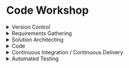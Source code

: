 # Code Workshop
<!-- * [Version Control](https://github.com/pdzaffina/code_workshop/blob/main/README.md#version-control)
* [Requirements Gathering](https://github.com/pdzaffina/code_workshop/blob/main/README.md#requirements-gathering)
* [Solution Architecting](https://github.com/pdzaffina/code_workshop/blob/main/README.md#solution-architecting)
* [Code](https://github.com/pdzaffina/code_workshop/blob/main/README.md#code)
* [Continuous Integration / Continuous Delivery](https://github.com/pdzaffina/code_workshop/blob/main/README.md#continuous-integration--continuous-delivery)
* [Automated Testing](https://github.com/pdzaffina/code_workshop/blob/main/README.md#automated-testing) -->

<details>
   <summary>Version Control</summary>

   ### Session 1
   * Brief Overview
   * Sign up for Github
   * Tour of Github
      * Repos
         * ddd.github.io
      * Organizations
         * Public vs. Private
         * [ES](https://github.com/cno-enterprise-services) 
         * [SS Eng](https://github.com/SharedServicesEngineers)
      
   ### Actions
   1. Sign up for [Github](https://github.com/) account

   ## Version Control

   ### Purpose
   Version control, also known as source control or revision control, serves a crucial role in software development. Its primary purpose is to manage changes to a project's source code over time. Here's a step-by-step explanation of its purpose:

   1. **History Tracking:**
      - Source control allows developers to track the entire history of changes made to the codebase. Each change, or "commit," is documented along with information about who made the change, when it was made, and why.

   2. **Collaboration:**
      - In collaborative software development, multiple developers often work on the same codebase. Source control enables seamless collaboration by allowing different developers to work on different branches or features concurrently. It helps prevent conflicts and provides mechanisms to merge changes.

   3. **Code Backup:**
      - Source control acts as a reliable backup system for code. If an error occurs or an undesired change is made, developers can revert to a previous version, ensuring that the project is not irreversibly damaged.

   4. **Parallel Development:**
      - Teams can work on different features or bug fixes simultaneously without interfering with each other's work. Source control provides the ability to create branches, allowing developers to isolate changes until they are ready to be integrated into the main codebase.

   5. **Code Review:**
      - Many source control systems facilitate code review processes. Developers can submit their changes for review before integration, ensuring that code quality and best practices are maintained.

   6. **Traceability:**
      - Source control enhances traceability by associating each change with specific issues or tasks. This helps in understanding why certain modifications were made and their impact on the overall project.

   7. **Continuous Integration/Continuous Deployment (CI/CD):**
      - Source control is often integrated with CI/CD pipelines. This allows for automated testing and deployment, ensuring that changes are validated and deployed to production efficiently.

   8. **Rollback Mechanism:**
      - If a release introduces unforeseen issues or bugs, source control enables a quick and controlled rollback to a stable version, minimizing downtime and potential disruptions.


</details>

<details>
   <summary>Requirements Gathering</summary>

### Session 2
* Solving the right problem.
* Asking the right questions.
* Anatomy of a User Story.

### Actions
1. Brainstorm a list of things you will need for your project.
2. Create User Stories for the first 3 or 4 to get a feel for the process.

## Requirements gathering
### Purpose
Focusing on requirements helps us to plan out the work and ensure the solution meets our users' needs.

### Types of Requirements

Functional and non-functional requirements are two different types of requirements in software development, each serving a distinct purpose. Here's an overview of the key differences between them:

1. **Functional Requirements:**
   - **Purpose:** Functional requirements describe the specific features and functionalities that a system must provide to meet the needs of its users.
   - **Nature:** These requirements define what the system is supposed to do, the actions it should perform, and the services it should offer.
   - **Examples:** "The system should allow users to log in," "Users should be able to submit a form," or "The application must generate monthly reports."

2. **Non-functional Requirements:**
   - **Purpose:** Non-functional requirements specify the criteria that characterize the operation of the system, focusing on aspects such as performance, reliability, usability, and security.
   - **Nature:** These requirements define how the system should behave in terms of qualities and constraints rather than specific features.
   - **Examples:** "The system should respond to user queries within two seconds," "The application must be available 99.9% of the time," or "The user interface should be intuitive and easy to navigate."

3. **Focus on What vs. How:**
   - **Functional Requirements:** Focus on the "what" – what the system should do in terms of specific features and functionalities.
   - **Non-functional Requirements:** Focus on the "how" – how the system should perform and behave in terms of qualities and constraints.

4. **Measurability:**
   - **Functional Requirements:** Typically, measurable in terms of specific actions or behaviors that can be tested.
   - **Non-functional Requirements:** Often measurable but may involve qualities that are more challenging to quantify precisely.

5. **Categories of Non-functional Requirements:**
   
   Often refered to as the "ilities". "Ilities" is a colloquial term used in software engineering to refer to a set of non-functional requirements or qualities that a system should possess. These qualities, often ending in "-ility," describe various attributes that are essential for the overall performance, usability, and success of a software application. Here are some common "ilities" in software development:

   * **Reliability:**
     - The ability of a system to consistently perform as expected under specific conditions, without failures or errors.

   * **Availability:**
     - The extent to which a system is operational and accessible to users when needed, often expressed as a percentage of uptime.

   * **Scalability:**
     - The capability of a system to handle increased load, either in terms of users, transactions, or data volume, without compromising performance.

   * **Maintainability:**
     - The ease with which a system can be maintained, updated, and modified over time to adapt to changing requirements or fix issues.

   * **Flexibility:**
     - The ability of a system to adapt to changes in the environment or user requirements with minimal effort.

   * **Usability:**
     - The degree to which a system is user-friendly, intuitive, and easy to use, enhancing the overall user experience.

   * **Interoperability:**
     - The capability of a system to interact and work seamlessly with other systems, software, or components.

   * **Portability:**
    - The ease with which a system can be transferred or adapted to different environments, platforms, or devices.

   * **Security:**
    - The protection of a system from unauthorized access, data breaches, and other potential security threats.

   * **Performance:**
     - The efficiency and responsiveness of a system in terms of speed, throughput, and resource utilization.

   * **Reliability:**
     - The capability of a system to recover from failures and continue operating without losing data or functionality.

   * **Testability:**
     - The ease with which a system can be tested to ensure that it meets its specified requirements and functions correctly.

   * **Compliance:**
     - The adherence of a system to relevant standards, regulations, and legal requirements.

   * **Resilience:**
     - The ability of a system to recover quickly from failures or disruptions, ensuring minimal impact on overall operations.

   * **Sustainability:**
     - The consideration of environmental impact and resource usage in the design and operation of a system.

     These "ilities" collectively contribute to the overall quality, reliability, and success of a software system, and they are crucial considerations throughout the software development life cycle. Each "ility" addresses a specific aspect of system behavior or performance, emphasizing the importance of a holistic approach to software engineering.

6. **Change Frequency:**
   - **Functional Requirements:** Tend to change more frequently, reflecting evolving user needs and features.
   - **Non-functional Requirements:** Change less frequently and often provide a stable framework for system behavior.

Functional requirements define what the system should do in terms of features and functionalities, while non-functional requirements specify how the system should perform in terms of qualities and constraints. Both types of requirements are crucial for creating a comprehensive and successful software system.

Managing requirements in an agile software development project using GitHub involves leveraging its features for collaboration, issue tracking, and documentation. Here are step-by-step instructions:

1. **Create a Repository:**
   - Start by creating a new GitHub repository dedicated to your agile project. This will serve as the central repository for all your project-related information.

2. **Establish Project Structure:**
   - Organize your repository with a clear structure. You might create folders for documentation, user stories, acceptance criteria, and any other relevant information. This ensures a systematic arrangement of project artifacts.

3. **Issues for User Stories:**
   - Use GitHub Issues to represent user stories. Each user story becomes an issue. Include a clear title, description, and labels for categorization (e.g., enhancement, feature, etc.).
   - A user story is a concise description of a feature from an end-user perspective. It typically follows the format: "As a [type of user], I want [an action] so that [benefit/value]." Here's an example:
     -  **User Story:**
       - "As a registered user, I want to be able to reset my password so that I can regain access to my account in case I forget my login credentials."
     - **Explanation:**
       - **As a [type of user]:** In this case, it's a "registered user." This specifies the category of users for whom the feature is intended.
  
       - **I want [an action]:** The desired action is "to be able to reset my password." This describes the functionality or behavior that the user is requesting.

       - **So that [benefit/value]:** The reason behind the user's request is "so that I can regain access to my account in case I forget my login credentials." This articulates the value or benefit that the user expects from the proposed feature.

    - This user story is clear, specific, and focused on the user's needs. It sets the stage for the development team to understand the context, purpose, and expected outcome of the requested feature, making it easier to plan and implement the necessary functionality.

4. **Labels for Prioritization:**
   - Utilize labels to prioritize user stories. Labels like "high priority," "medium priority," or "low priority" help in identifying and sorting issues based on their importance.

5. **Assignees and Milestones:**
   - Assign user stories to specific team members by using the "Assignees" field. Additionally, use GitHub milestones to group related user stories together and track progress over specific timeframes, such as sprints.

6. **Enhanced Descriptions:**
   - Provide detailed descriptions for each user story. Include acceptance criteria, constraints, and any additional information necessary for understanding and implementing the requirements.

7. **Discussion and Collaboration:**
   - Leverage the discussion section within each issue to facilitate collaboration. Team members can ask questions, provide feedback, and engage in discussions related to specific user stories.

8. **Use Projects for Sprint Planning:**
   - GitHub Projects can be used to create boards that represent your agile sprints. Create columns for "To Do," "In Progress," and "Done." Move issues across these columns as they progress through the sprint.

9. **Pull Requests for Changes:**
   - If a user story requires changes or updates, create a new branch, make the necessary modifications, and submit a pull request. This allows for code review and discussion before merging changes into the main branch.

10. **Documentation in the Wiki:**
    - GitHub provides a Wiki feature where you can document additional project-related information, such as requirements documentation, system architecture, and any other relevant details.

11. **Continuous Integration (Optional):**
    - Integrate GitHub Actions or other CI tools to automate testing and ensure that the implemented user stories meet the acceptance criteria before merging into the main branch.

12. **Review and Retrospective:**
    - At the end of each sprint or iteration, conduct a review of completed user stories and hold a retrospective to identify improvements for the next iteration.

By following these steps, you can effectively use GitHub as a collaborative platform for managing requirements in an agile software development project, promoting transparency, collaboration, and efficient tracking of project progress.

</details>

<details>
   <summary>Solution Architecting</summary>

## Solution Architecting
### Purpose
The solution architecture process involves systematically designing and organizing the components and structure of a system to meet specified requirements. It typically includes the following steps:

1. **Understanding Requirements:**
   - Gather and comprehend the functional and non-functional requirements of the system.

2. **Identifying Stakeholders:**
   - Identify and involve stakeholders to ensure their perspectives and needs are considered.

3. **Conceptual Design:**
   - Develop a high-level conceptual design that outlines the major components and their interactions.

4. **Decision-Making:**
   - Make key decisions regarding technologies, platforms, and architectural patterns.

5. **Risk Assessment:**
   - Evaluate potential risks associated with the proposed architecture and devise mitigation strategies.

6. **Detailed Design:**
   - Elaborate on the conceptual design, providing detailed specifications for components, interfaces, and data flows.

7. **Prototyping (if applicable):**
   - Create prototypes or proof-of-concepts to validate critical aspects of the architecture.

8. **Validation and Reviews:**
   - Conduct reviews with stakeholders to validate the design against requirements and gather feedback.

9. **Documentation:**
   - Document the architecture comprehensively, including diagrams, specifications, and rationale.

10. **Implementation Guidance:**
    - Provide guidance and support during the implementation phase, ensuring adherence to the designed architecture.

11. **Testing and Quality Assurance:**
    - Ensure that the implemented solution meets quality standards through testing and validation processes.

12. **Iteration and Refinement:**
    - Iterate on the design based on feedback, changing requirements, or lessons learned during implementation.

13. **Deployment Planning:**
    - Plan the deployment of the solution, considering factors like scalability, performance, and maintenance.

14. **Monitoring and Optimization:**
    - Implement monitoring mechanisms and continuously optimize the solution based on real-world performance data.

15. **Post-Implementation Review:**
    - Conduct a review post-implementation to assess the effectiveness of the architecture and identify areas for improvement.

The solution architecture process is iterative and collaborative, involving stakeholders throughout the lifecycle to ensure alignment with business goals and evolving requirements.

### Actions
1. Draw a diagram to document the conceptual design.

   ```mermaid

   graph TD
   subgraph "User's Browser"
      A[User] -->|Requests| B[GitHub Pages]
   end
   ```
</details>

<details>
   <summary>Code</summary>

## Code
### Actions
1. learn md syntax
2. write posts

</details>

<details>
   <summary>Continuous Integration / Continuous Delivery</summary>

## Continuous Integration / Continuous Delivery
### Purpose
Continuous Integration (CI) and Continuous Delivery (CD) are practices in software development that aim to streamline the process of delivering high-quality software. While they are often used together and share similarities, they serve distinct purposes:

1. **Continuous Integration (CI):**
   - **Purpose:** CI focuses on automating the process of integrating code changes from multiple contributors into a shared repository frequently.
   - **Key Practices:**
     - Developers regularly commit code changes to a version control system (e.g., Git).
     - Automated build and test processes are triggered on every code commit.
     - Early detection of integration issues, ensuring that new code integrates well with the existing codebase.
   - **Benefits:**
     - Reduces integration issues by identifying and fixing problems early.
     - Enhances collaboration among development teams.
     - Maintains a consistent and stable codebase.

2. **Continuous Delivery (CD):**
   - **Purpose:** CD extends the principles of CI by automating the entire process of preparing code for release, making it ready for deployment to production at any time.
   - **Key Practices:**
     - Automated testing, including unit tests, integration tests, and acceptance tests.
     - Automated deployment pipelines that move code through various environments (e.g., development, staging, production).
     - Continuous feedback loops to provide information on the readiness of the software for production.
   - **Benefits:**
     - Accelerates the release process by automating testing and deployment.
     - Reduces manual intervention, minimizing the risk of human errors.
     - Allows for more frequent and reliable releases.

CI focuses on integrating code changes frequently to detect and address integration issues early in the development process. CD, on the other hand, extends this by automating the entire delivery pipeline, ensuring that the software is always in a deployable state, ready for production release. Together, CI/CD practices contribute to a more efficient, reliable, and scalable software development and delivery process.
### Actions
1. commit to branch

</details>

<details>
   <summary>Automated Testing</summary>

## Automated testing
### Purpose
Automated testing serves several important purposes in software development, contributing to the overall quality, efficiency, and reliability of the software development process. Here are the key purposes of automated testing:

1. **Early Detection of Bugs:**
   - Automated testing allows developers to identify and fix bugs and issues early in the development cycle. This helps prevent the accumulation of defects and reduces the cost and effort required for bug fixing later in the process.

2. **Continuous Integration and Continuous Delivery (CI/CD):**
   - Automated testing is essential for CI/CD pipelines. It ensures that code changes do not introduce regressions and that the software remains in a deployable state. This enables a faster and more reliable release process.

3. **Regression Testing:**
   - As software evolves, new features or changes can inadvertently introduce issues in existing functionality. Automated tests provide a way to quickly and thoroughly perform regression testing, ensuring that existing features still work as intended after each code change.

4. **Increased Test Coverage:**
   - Automated testing allows for a higher degree of test coverage compared to manual testing alone. It becomes feasible to test a wide range of scenarios, edge cases, and interactions between components, helping to uncover potential issues that might be overlooked manually.

5. **Efficient and Repeatable Testing:**
   - Automated tests can be run repeatedly and consistently, providing reliable and reproducible results. This efficiency is especially valuable for running tests on various configurations, environments, and platforms.

6. **Faster Feedback to Developers:**
   - Automated testing provides rapid feedback to developers, highlighting issues as soon as they occur. This quick feedback loop enables developers to address problems promptly and iterate on their code efficiently.

7. **Time and Cost Savings:**
   - While initial setup of automated tests requires investment, they lead to significant time and cost savings in the long run. Automated tests run faster than manual tests and can be executed more frequently, reducing the overall testing time.

8. **Improved Code Quality:**
   - Automated testing encourages developers to write modular, testable, and maintainable code. It promotes adherence to coding standards and best practices, contributing to overall code quality.

9. **Support for Agile and DevOps Practices:**
   - Automated testing aligns well with agile development methodologies and DevOps practices. It enables continuous integration, continuous testing, and continuous delivery, supporting the principles of agility and collaboration.

10. **Documentation and Living Documentation:**
    - Automated tests serve as executable documentation of the expected behavior of the software. They provide a clear and up-to-date understanding of the system's functionality, serving as a form of living documentation.

Automated testing is a critical component of modern software development, offering benefits such as early bug detection, continuous integration support, efficient testing, and overall improvement in software quality and reliability.

### Actions
1. Create a test to run on code commit. Since this is mostly text, use a spell checking test as an exercise.
2. Checking that all links work might also be a god idea.

GitHub Actions itself does not provide a built-in action specifically for spell-checking markdown files with respect to a certain word. However, you can create a custom GitHub Action that integrates with existing spell-checking tools.

Here is a general outline of how you might set up such an action:

1. **Choose a Spell-Checking Tool:**
   - Select a spell-checking tool that supports checking markdown files. Some popular options include `aspell`, `hunspell`, or `markdown-spellcheck`.

2. **Create a GitHub Action Workflow:**
   - Create a new GitHub Actions workflow file (e.g., `.github/workflows/spellcheck.yml`) in your repository.

3. **Define the Workflow:**
   - Set up the workflow to trigger on events like `push` or `pull_request`.

```yaml
name: Spell Check Markdown

on:
  push:
    branches:
      - main
  pull_request:
    branches:
      - main
```

4. **Jobs and Steps:**
   - Define jobs and steps for your workflow. Use a setup job to configure the environment and install the spell-checking tool.

```yaml
jobs:
  spellcheck:
    runs-on: ubuntu-latest

    steps:
    - name: Checkout Repository
      uses: actions/checkout@v2

    - name: Set up Node.js
      uses: actions/setup-node@v2
      with:
        node-version: '14'

    - name: Install Spell Checking Tool
      run: npm install -g markdown-spellcheck  # Replace with your chosen tool
```

5. **Spell Check Step:**
   - Add a step to run the spell check on your markdown files. Customize this based on the tool you selected.

```yaml
    - name: Spell Check
      run: markdown-spellcheck '**/*.md'  # Replace with your spell-checking command
```

6. **Filter by Word:**
   - You might need to use additional tools or scripts to filter the results based on a certain word. This might involve parsing the output and checking for the specific word.

Remember to adapt the above example based on the specific spell-checking tool and requirements of your project.

</details>
